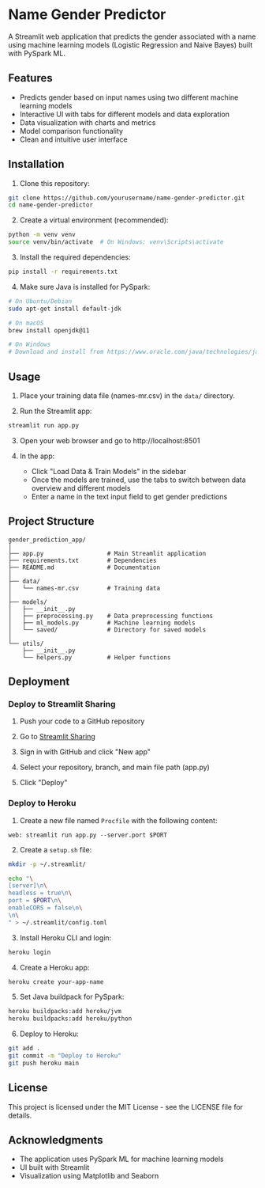 # Name Gender Predictor

A Streamlit web application that predicts the gender associated with a name using machine learning models (Logistic Regression and Naive Bayes) built with PySpark ML.

## Features

- Predicts gender based on input names using two different machine learning models
- Interactive UI with tabs for different models and data exploration
- Data visualization with charts and metrics
- Model comparison functionality
- Clean and intuitive user interface

## Installation

1. Clone this repository:
```bash
git clone https://github.com/yourusername/name-gender-predictor.git
cd name-gender-predictor
```

2. Create a virtual environment (recommended):
```bash
python -m venv venv
source venv/bin/activate  # On Windows: venv\Scripts\activate
```

3. Install the required dependencies:
```bash
pip install -r requirements.txt
```

4. Make sure Java is installed for PySpark:
```bash
# On Ubuntu/Debian
sudo apt-get install default-jdk

# On macOS
brew install openjdk@11

# On Windows
# Download and install from https://www.oracle.com/java/technologies/javase-jdk11-downloads.html
```

## Usage

1. Place your training data file (names-mr.csv) in the `data/` directory.

2. Run the Streamlit app:
```bash
streamlit run app.py
```

3. Open your web browser and go to http://localhost:8501

4. In the app:
   - Click "Load Data & Train Models" in the sidebar
   - Once the models are trained, use the tabs to switch between data overview and different models
   - Enter a name in the text input field to get gender predictions

## Project Structure

```
gender_prediction_app/
│
├── app.py                  # Main Streamlit application
├── requirements.txt        # Dependencies
├── README.md               # Documentation
│
├── data/
│   └── names-mr.csv        # Training data
│
├── models/
│   ├── __init__.py
│   ├── preprocessing.py    # Data preprocessing functions
│   ├── ml_models.py        # Machine learning models
│   └── saved/              # Directory for saved models
│
└── utils/
    ├── __init__.py
    └── helpers.py          # Helper functions
```

## Deployment

### Deploy to Streamlit Sharing

1. Push your code to a GitHub repository

2. Go to [Streamlit Sharing](https://share.streamlit.io/)

3. Sign in with GitHub and click "New app"

4. Select your repository, branch, and main file path (app.py)

5. Click "Deploy"

### Deploy to Heroku

1. Create a new file named `Procfile` with the following content:
```
web: streamlit run app.py --server.port $PORT
```

2. Create a `setup.sh` file:
```bash
mkdir -p ~/.streamlit/

echo "\
[server]\n\
headless = true\n\
port = $PORT\n\
enableCORS = false\n\
\n\
" > ~/.streamlit/config.toml
```

3. Install Heroku CLI and login:
```bash
heroku login
```

4. Create a Heroku app:
```bash
heroku create your-app-name
```

5. Set Java buildpack for PySpark:
```bash
heroku buildpacks:add heroku/jvm
heroku buildpacks:add heroku/python
```

6. Deploy to Heroku:
```bash
git add .
git commit -m "Deploy to Heroku"
git push heroku main
```

## License

This project is licensed under the MIT License - see the LICENSE file for details.

## Acknowledgments

- The application uses PySpark ML for machine learning models
- UI built with Streamlit
- Visualization using Matplotlib and Seaborn